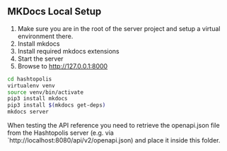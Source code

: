 ## MKDocs Local Setup

1. Make sure you are in the root of the server project and setup a virtual environment there.
2. Install mkdocs
3. Install required mkdocs extensions
4. Start the server
5. Browse to http://127.0.0.1:8000

``` bash
cd hashtopolis
virtualenv venv
source venv/bin/activate
pip3 install mkdocs
pip3 install $(mkdocs get-deps)
mkdocs server
```

When testing the API reference you need to retrieve the openapi.json file from the Hashtopolis server (e.g. via `http://localhost:8080/api/v2/openapi.json) and place it inside this folder.
